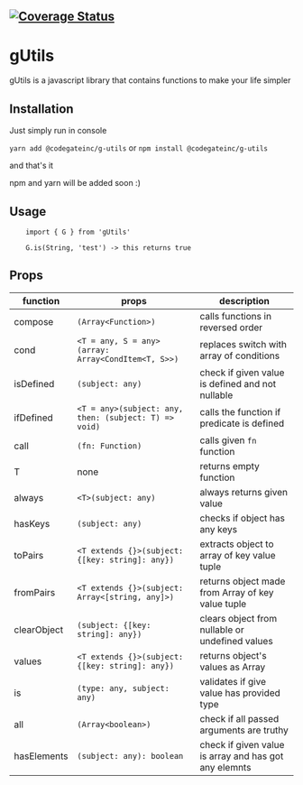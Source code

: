 ## [![Coverage Status](https://coveralls.io/repos/github/codegateinc/gUtils/badge.svg?branch=master)](https://coveralls.io/github/codegateinc/gUtils?branch=master)

# gUtils

gUtils is a javascript library that contains functions to make your life simpler

## Installation

Just simply run in console 

`yarn add @codegateinc/g-utils` or `npm install @codegateinc/g-utils`

and that's it

npm and yarn will be added soon :)

## Usage

```
    import { G } from 'gUtils'

    G.is(String, 'test') -> this returns true
```

## Props

|    function    |                        props                        |               description               |
|----------------|-----------------------------------------------------|-----------------------------------------|
|compose         |`(Array<Function>)`                                  |calls functions in reversed order 
|cond            |`<T = any, S = any>(array: Array<CondItem<T, S>>)`   |replaces switch with array of conditions
|isDefined       |`(subject: any)`                                     |check if given value is defined and not nullable
|ifDefined       |`<T = any>(subject: any, then: (subject: T) => void)`|calls the function if predicate is defined
|call            |`(fn: Function)`                                     |calls given `fn` function
|T               |none                                                 |returns empty function
|always          |`<T>(subject: any)`                                  |always returns given value
|hasKeys         |`(subject: any)`                                     |checks if object has any keys
|toPairs         |`<T extends {}>(subject: {[key: string]: any})`      |extracts object to array of key value tuple
|fromPairs       |`<T extends {}>(subject: Array<[string, any]>)`      |returns object made from Array of key value tuple
|clearObject     |`(subject: {[key: string]: any})`                    |clears object from nullable or undefined values
|values          |`<T extends {}>(subject: {[key: string]: any})`      |returns object's values as Array
|is              |`(type: any, subject: any)`                          |validates if give value has provided type
|all             |`(Array<boolean>)`                                   |check if all passed arguments are truthy
|hasElements     |`(subject: any): boolean`                            |check if given value is array and has got any elemnts
